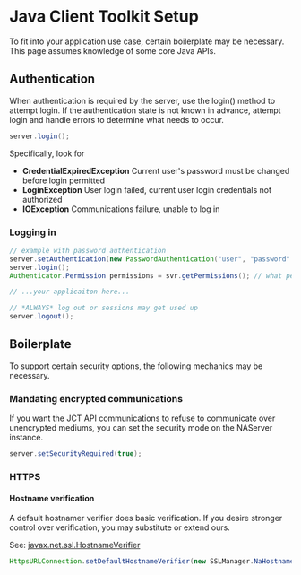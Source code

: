 # Java Client Toolkit Setup

To fit into your application use case, certain boilerplate may be necessary. This page assumes knowledge of some core Java APIs.

## Authentication

When authentication is required by the server, use the login() method to attempt login. If the authentication state is not known in advance, attempt login and handle errors to determine what needs to occur.

```java
server.login();
```

Specifically, look for

- **CredentialExpiredException** Current user's password must be changed before login permitted
- **LoginException** User login failed, current user login credentials not authorized
- **IOException** Communications failure, unable to log in

### Logging in

```java
// example with password authentication
server.setAuthentication(new PasswordAuthentication("user", "password".toCharArray()));
server.login();
Authenticator.Permission permissions = svr.getPermissions(); // what permissionlevel does this user have?

// ...your applicaiton here...

// *ALWAYS* log out or sessions may get used up
server.logout();
```

## Boilerplate

To support certain security options, the following mechanics may be necessary.

### Mandating encrypted communications

If you want the JCT API communications to refuse to communicate over unencrypted mediums, you can set the security mode on the NAServer instance.

```java
server.setSecurityRequired(true);
```

### HTTPS



#### Hostname verification

A default hostnamer verifier does basic verification. If you desire stronger control over verification, you may substitute or extend ours.

See: [javax.net.ssl.HostnameVerifier](https://docs.oracle.com/javase/8/docs/api/javax/net/ssl/HostnameVerifier.html)

```java
HttpsURLConnection.setDefaultHostnameVerifier(new SSLManager.NaHostnameVerifier());
```

### 
